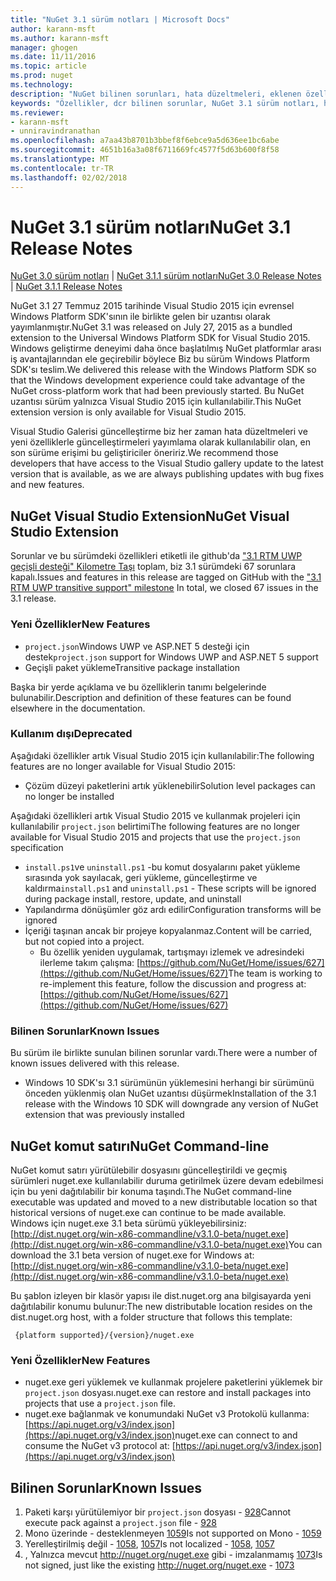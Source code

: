 ```yaml
---
title: "NuGet 3.1 sürüm notları | Microsoft Docs"
author: karann-msft
ms.author: karann-msft
manager: ghogen
ms.date: 11/11/2016
ms.topic: article
ms.prod: nuget
ms.technology: 
description: "NuGet bilinen sorunları, hata düzeltmeleri, eklenen özellikleri ve dcr dahil olmak üzere 3.1 için sürüm notları."
keywords: "Özellikler, dcr bilinen sorunlar, NuGet 3.1 sürüm notları, hata düzeltmeleri eklendi"
ms.reviewer:
- karann-msft
- unniravindranathan
ms.openlocfilehash: a7aa43b8701b3bbef8f6ebce9a5d636ee1bc6abe
ms.sourcegitcommit: 4651b16a3a08f6711669fc4577f5d63b600f8f58
ms.translationtype: MT
ms.contentlocale: tr-TR
ms.lasthandoff: 02/02/2018
---
```

# <a name="nuget-31-release-notes"></a><span data-ttu-id="9ce92-104">NuGet 3.1 sürüm notları</span><span class="sxs-lookup"><span data-stu-id="9ce92-104">NuGet 3.1 Release Notes</span></span>

<span data-ttu-id="9ce92-105">[NuGet 3.0 sürüm notları](../release-notes/nuget-3.0.0.md) | [NuGet 3.1.1 sürüm notları](../release-notes/nuget-3.1.1.md)</span><span class="sxs-lookup"><span data-stu-id="9ce92-105">[NuGet 3.0 Release Notes](../release-notes/nuget-3.0.0.md) | [NuGet 3.1.1 Release Notes](../release-notes/nuget-3.1.1.md)</span></span>

<span data-ttu-id="9ce92-106">NuGet 3.1 27 Temmuz 2015 tarihinde Visual Studio 2015 için evrensel Windows Platform SDK'sının ile birlikte gelen bir uzantısı olarak yayımlanmıştır.</span><span class="sxs-lookup"><span data-stu-id="9ce92-106">NuGet 3.1 was released on July 27, 2015 as a bundled extension to the Universal Windows Platform SDK for Visual Studio 2015.</span></span> <span data-ttu-id="9ce92-107">Windows geliştirme deneyimi daha önce başlatılmış NuGet platformlar arası iş avantajlarından ele geçirebilir böylece Biz bu sürüm Windows Platform SDK'sı teslim.</span><span class="sxs-lookup"><span data-stu-id="9ce92-107">We delivered this release with the Windows Platform SDK so that the Windows development experience could take advantage of the NuGet cross-platform work that had been previously started.</span></span> <span data-ttu-id="9ce92-108">Bu NuGet uzantısı sürüm yalnızca Visual Studio 2015 için kullanılabilir.</span><span class="sxs-lookup"><span data-stu-id="9ce92-108">This NuGet extension version is only available for Visual Studio 2015.</span></span>

<span data-ttu-id="9ce92-109">Visual Studio Galerisi güncelleştirme biz her zaman hata düzeltmeleri ve yeni özelliklerle güncelleştirmeleri yayımlama olarak kullanılabilir olan, en son sürüme erişimi bu geliştiriciler öneririz.</span><span class="sxs-lookup"><span data-stu-id="9ce92-109">We recommend those developers that have access to the Visual Studio gallery update to the latest version that is available, as we are always publishing updates with bug fixes and new features.</span></span>

## <a name="nuget-visual-studio-extension"></a><span data-ttu-id="9ce92-110">NuGet Visual Studio Extension</span><span class="sxs-lookup"><span data-stu-id="9ce92-110">NuGet Visual Studio Extension</span></span>

<span data-ttu-id="9ce92-111">Sorunlar ve bu sürümdeki özellikleri etiketli ile github'da ["3.1 RTM UWP geçişli desteği" Kilometre Taşı](https://github.com/NuGet/Home/issues?utf8=%E2%9C%93&q=is%3Aclosed+milestone%3A%223.1+RTM+UWP+transitive+support%22+) toplam, biz 3.1 sürümdeki 67 sorunlara kapalı.</span><span class="sxs-lookup"><span data-stu-id="9ce92-111">Issues and features in this release are tagged on GitHub with the ["3.1 RTM UWP transitive support" milestone](https://github.com/NuGet/Home/issues?utf8=%E2%9C%93&q=is%3Aclosed+milestone%3A%223.1+RTM+UWP+transitive+support%22+)  In total, we closed 67 issues in the 3.1 release.</span></span>

### <a name="new-features"></a><span data-ttu-id="9ce92-112">Yeni Özellikler</span><span class="sxs-lookup"><span data-stu-id="9ce92-112">New Features</span></span>

* <span data-ttu-id="9ce92-113">`project.json`Windows UWP ve ASP.NET 5 desteği için destek</span><span class="sxs-lookup"><span data-stu-id="9ce92-113">`project.json` support for Windows UWP and ASP.NET 5 support</span></span>
* <span data-ttu-id="9ce92-114">Geçişli paket yükleme</span><span class="sxs-lookup"><span data-stu-id="9ce92-114">Transitive package installation</span></span>

<span data-ttu-id="9ce92-115">Başka bir yerde açıklama ve bu özelliklerin tanımı belgelerinde bulunabilir.</span><span class="sxs-lookup"><span data-stu-id="9ce92-115">Description and definition of these features can be found elsewhere in the documentation.</span></span>

### <a name="deprecated"></a><span data-ttu-id="9ce92-116">Kullanım dışı</span><span class="sxs-lookup"><span data-stu-id="9ce92-116">Deprecated</span></span>

<span data-ttu-id="9ce92-117">Aşağıdaki özellikler artık Visual Studio 2015 için kullanılabilir:</span><span class="sxs-lookup"><span data-stu-id="9ce92-117">The following features are no longer available for Visual Studio 2015:</span></span>

* <span data-ttu-id="9ce92-118">Çözüm düzeyi paketlerini artık yüklenebilir</span><span class="sxs-lookup"><span data-stu-id="9ce92-118">Solution level packages can no longer be installed</span></span>

<span data-ttu-id="9ce92-119">Aşağıdaki özellikleri artık Visual Studio 2015 ve kullanmak projeleri için kullanılabilir `project.json` belirtimi</span><span class="sxs-lookup"><span data-stu-id="9ce92-119">The following features are no longer available for Visual Studio 2015 and projects that use the `project.json` specification</span></span>

* <span data-ttu-id="9ce92-120">`install.ps1`ve `uninstall.ps1` -bu komut dosyalarını paket yükleme sırasında yok sayılacak, geri yükleme, güncelleştirme ve kaldırma</span><span class="sxs-lookup"><span data-stu-id="9ce92-120">`install.ps1` and `uninstall.ps1` - These scripts will be ignored during package install, restore, update, and uninstall</span></span>
* <span data-ttu-id="9ce92-121">Yapılandırma dönüşümler göz ardı edilir</span><span class="sxs-lookup"><span data-stu-id="9ce92-121">Configuration transforms will be ignored</span></span>
* <span data-ttu-id="9ce92-122">İçeriği taşınan ancak bir projeye kopyalanmaz.</span><span class="sxs-lookup"><span data-stu-id="9ce92-122">Content will be carried, but not copied into a project.</span></span>
    * <span data-ttu-id="9ce92-123">Bu özellik yeniden uygulamak, tartışmayı izlemek ve adresindeki ilerleme takım çalışma: [https://github.com/NuGet/Home/issues/627](https://github.com/NuGet/Home/issues/627)</span><span class="sxs-lookup"><span data-stu-id="9ce92-123">The team is working to re-implement this feature, follow the discussion and progress at: [https://github.com/NuGet/Home/issues/627](https://github.com/NuGet/Home/issues/627)</span></span>


### <a name="known-issues"></a><span data-ttu-id="9ce92-124">Bilinen Sorunlar</span><span class="sxs-lookup"><span data-stu-id="9ce92-124">Known Issues</span></span>

<span data-ttu-id="9ce92-125">Bu sürüm ile birlikte sunulan bilinen sorunlar vardı.</span><span class="sxs-lookup"><span data-stu-id="9ce92-125">There were a number of known issues delivered with this release.</span></span>

* <span data-ttu-id="9ce92-126">Windows 10 SDK'sı 3.1 sürümünün yüklemesini herhangi bir sürümünü önceden yüklenmiş olan NuGet uzantısı düşürmek</span><span class="sxs-lookup"><span data-stu-id="9ce92-126">Installation of the 3.1 release with the Windows 10 SDK will downgrade any version of NuGet extension that was previously installed</span></span>

## <a name="nuget-command-line"></a><span data-ttu-id="9ce92-127">NuGet komut satırı</span><span class="sxs-lookup"><span data-stu-id="9ce92-127">NuGet Command-line</span></span>

<span data-ttu-id="9ce92-128">NuGet komut satırı yürütülebilir dosyasını güncelleştirildi ve geçmiş sürümleri nuget.exe kullanılabilir duruma getirilmek üzere devam edebilmesi için bu yeni dağıtılabilir bir konuma taşındı.</span><span class="sxs-lookup"><span data-stu-id="9ce92-128">The NuGet command-line executable was updated and moved to a new distributable location so that historical versions of nuget.exe can continue to be made available.</span></span>  <span data-ttu-id="9ce92-129">Windows için nuget.exe 3.1 beta sürümü yükleyebilirsiniz: [http://dist.nuget.org/win-x86-commandline/v3.1.0-beta/nuget.exe](http://dist.nuget.org/win-x86-commandline/v3.1.0-beta/nuget.exe)</span><span class="sxs-lookup"><span data-stu-id="9ce92-129">You can download the 3.1 beta version of nuget.exe for Windows at: [http://dist.nuget.org/win-x86-commandline/v3.1.0-beta/nuget.exe](http://dist.nuget.org/win-x86-commandline/v3.1.0-beta/nuget.exe)</span></span>

<span data-ttu-id="9ce92-130">Bu şablon izleyen bir klasör yapısı ile dist.nuget.org ana bilgisayarda yeni dağıtılabilir konumu bulunur:</span><span class="sxs-lookup"><span data-stu-id="9ce92-130">The new distributable location resides on the dist.nuget.org host, with a folder structure that follows this template:</span></span>

     {platform supported}/{version}/nuget.exe

### <a name="new-features"></a><span data-ttu-id="9ce92-131">Yeni Özellikler</span><span class="sxs-lookup"><span data-stu-id="9ce92-131">New Features</span></span>

* <span data-ttu-id="9ce92-132">nuget.exe geri yüklemek ve kullanmak projelere paketlerini yüklemek bir `project.json` dosyası.</span><span class="sxs-lookup"><span data-stu-id="9ce92-132">nuget.exe can restore and install packages into projects that use a `project.json` file.</span></span>
* <span data-ttu-id="9ce92-133">nuget.exe bağlanmak ve konumundaki NuGet v3 Protokolü kullanma: [https://api.nuget.org/v3/index.json](https://api.nuget.org/v3/index.json)</span><span class="sxs-lookup"><span data-stu-id="9ce92-133">nuget.exe can connect to and consume the NuGet v3 protocol at: [https://api.nuget.org/v3/index.json](https://api.nuget.org/v3/index.json)</span></span>

## <a name="known-issues"></a><span data-ttu-id="9ce92-134">Bilinen Sorunlar</span><span class="sxs-lookup"><span data-stu-id="9ce92-134">Known Issues</span></span> ##

1.    <span data-ttu-id="9ce92-135">Paketi karşı yürütülemiyor bir `project.json` dosyası - [928](https://github.com/NuGet/Home/issues/928)</span><span class="sxs-lookup"><span data-stu-id="9ce92-135">Cannot execute pack against a `project.json` file - [928](https://github.com/NuGet/Home/issues/928)</span></span>
2.    <span data-ttu-id="9ce92-136">Mono üzerinde - desteklenmeyen [1059](https://github.com/NuGet/Home/issues/1059)</span><span class="sxs-lookup"><span data-stu-id="9ce92-136">Is not supported on Mono - [1059](https://github.com/NuGet/Home/issues/1059)</span></span>
3.    <span data-ttu-id="9ce92-137">Yerelleştirilmiş değil - [1058](https://github.com/NuGet/Home/issues/1058), [1057](https://github.com/NuGet/Home/issues/1057)</span><span class="sxs-lookup"><span data-stu-id="9ce92-137">Is not localized - [1058](https://github.com/NuGet/Home/issues/1058),   [1057](https://github.com/NuGet/Home/issues/1057)</span></span>
4.    <span data-ttu-id="9ce92-138">, Yalnızca mevcut http://nuget.org/nuget.exe gibi - imzalanmamış [1073](https://github.com/NuGet/Home/issues/1073)</span><span class="sxs-lookup"><span data-stu-id="9ce92-138">Is not signed, just like the existing http://nuget.org/nuget.exe - [1073](https://github.com/NuGet/Home/issues/1073)</span></span>
